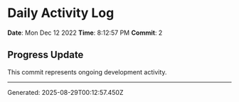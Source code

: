 # Daily Activity Log

**Date**: Mon Dec 12 2022
**Time**: 8:12:57 PM
**Commit**: 2

## Progress Update

This commit represents ongoing development activity.

---
Generated: 2025-08-29T00:12:57.450Z
